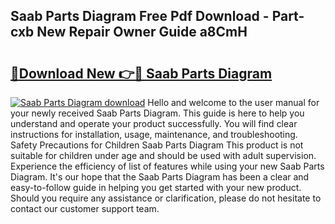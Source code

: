 ## Saab Parts Diagram Free Pdf Download - Part-cxb New Repair Owner Guide a8CmH

# <h2><a href="http://dfkmpg.blite.top/?on=Saab+Parts+Diagram">🔗Download New 👉🔴 Saab Parts Diagram</a></h2>

[![Saab Parts Diagram download](https://i.imgur.com/lujVjoI.png)](http://dfkmpg.blite.top/?on=Saab+Parts+Diagram)
Hello and welcome to the user manual for your newly received Saab Parts Diagram. This guide is here to help you understand and operate your product successfully. You will find clear instructions for installation, usage, maintenance, and troubleshooting. Safety Precautions for Children Saab Parts Diagram This product is not suitable for children under age and should be used with adult supervision. Experience the efficiency of list of features while using your new Saab Parts Diagram. It's our hope that the Saab Parts Diagram has been a clear and easy-to-follow guide in helping you get started with your new product. Should you require any assistance or clarification, please do not hesitate to contact our customer support team.
